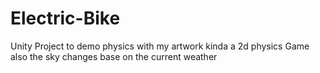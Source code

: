 # Electric-Bike
Unity Project to demo physics with my artwork kinda a 2d physics Game also the sky changes base on the current weather
